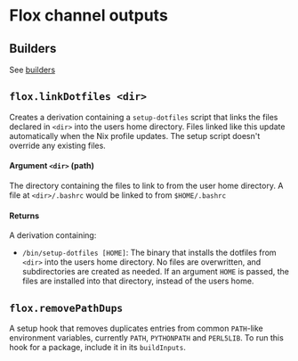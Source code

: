 # Flox channel outputs

## Builders

See [builders](builders.md)

## `flox.linkDotfiles <dir>`

Creates a derivation containing a `setup-dotfiles` script that links the files declared in `<dir>` into the users home directory. Files linked like this update automatically when the Nix profile updates. The setup script doesn't override any existing files.

#### Argument `<dir>` (path)

The directory containing the files to link to from the user home directory. A file at `<dir>/.bashrc` would be linked to from `$HOME/.bashrc`

#### Returns
A derivation containing:
- `/bin/setup-dotfiles [HOME]`: The binary that installs the dotfiles from `<dir>` into the users home directory. No files are overwritten, and subdirectories are created as needed. If an argument `HOME` is passed, the files are installed into that directory, instead of the users home.

## `flox.removePathDups`

A setup hook that removes duplicates entries from common `PATH`-like environment variables, currently `PATH`, `PYTHONPATH` and `PERL5LIB`. To run this hook for a package, include it in its `buildInputs`.

